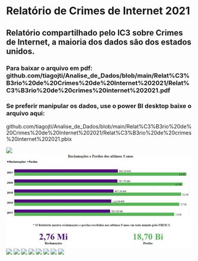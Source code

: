 # Relatório de Crimes de Internet 2021

## Relatório compartilhado pelo IC3 sobre Crimes de Internet, a maioria dos dados são dos estados unidos.

### Para baixar o arquivo em pdf: github.com/tiagojti/Analise_de_Dados/blob/main/Relat%C3%B3rio%20de%20Crimes%20de%20Internet%202021/Relat%C3%B3rio%20de%20crimes%20internet%202021.pdf
### Se preferir manipular os dados, use o power BI desktop baixe o arquivo aqui:
github.com/tiagojti/Analise_de_Dados/blob/main/Relat%C3%B3rio%20de%20Crimes%20de%20Internet%202021/Relat%C3%B3rio%20de%20crimes%20internet%202021.pbix 

![](https://github.com/tiagojti/Analise_de_Dados/blob/main/Relat%C3%B3rio%20de%20Crimes%20de%20Internet%202021/Imagens/Relatorio.JPG)
![](https://github.com/tiagojti/Analise_de_Dados/blob/main/Relat%C3%B3rio%20de%20Crimes%20de%20Internet%202021/Imagens/Reclama%C3%A7%C3%B5es%20perdas.JPG)
![](https://github.com/tiagojti/Analise_de_Dados/blob/main/Relat%C3%B3rio%20de%20Crimes%20de%20Internet%202021/Imagens/Tipos%20de%20Crimes.JPG)
![](https://github.com/tiagojti/Analise_de_Dados/blob/main/Relat%C3%B3rio%20de%20Crimes%20de%20Internet%202021/Imagens/Tipos%20de%20Crimes%202021.JPG)
![](https://github.com/tiagojti/Analise_de_Dados/blob/main/Relat%C3%B3rio%20de%20Crimes%20de%20Internet%202021/Imagens/Perdas%20por%20Setores.JPG)
![](https://github.com/tiagojti/Analise_de_Dados/blob/main/Relat%C3%B3rio%20de%20Crimes%20de%20Internet%202021/Imagens/Vitimas%20por%20faixa.JPG)
![](https://github.com/tiagojti/Analise_de_Dados/blob/main/Relat%C3%B3rio%20de%20Crimes%20de%20Internet%202021/Imagens/paises.JPG)
![](https://github.com/tiagojti/Analise_de_Dados/blob/main/Relat%C3%B3rio%20de%20Crimes%20de%20Internet%202021/Imagens/Crimes%20Internet%202021.gif)
![](https://github.com/tiagojti/Analise_de_Dados/blob/main/Relat%C3%B3rio%20de%20Crimes%20de%20Internet%202021/Imagens/Crimes%20Internet%202021.1.gif)
![](https://github.com/tiagojti/Analise_de_Dados/blob/main/Relat%C3%B3rio%20de%20Crimes%20de%20Internet%202021/Imagens/Perdas%20por%20crimes.JPG)

